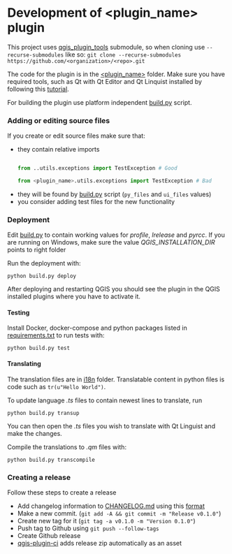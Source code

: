 Development of <plugin_name> plugin
===========================

This project uses [qgis_plugin_tools](https://github.com/GispoCoding/qgis_plugin_tools) submodule, so when cloning 
use `--recurse-submodules` like so:
`git clone --recurse-submodules https://github.com/<organization>/<repo>.git`


The code for the plugin is in the [<plugin_name>](../<plugin_name>) folder. Make sure you have required tools, such as
Qt with Qt Editor and Qt Linquist installed by following this 
[tutorial](https://www.qgistutorials.com/en/docs/3/building_a_python_plugin.html#get-the-tools). 

For building the plugin use platform independent [build.py](../<plugin_name>/build.py) script. 

### Adding or editing  source files
If you create or edit source files make sure that:
* they contain relative imports
    ```python
    
    from ..utils.exceptions import TestException # Good
    
    from <plugin_name>.utils.exceptions import TestException # Bad
    ```
* they will be found by [build.py](../<plugin_name>/build.py) script (`py_files` and `ui_files` values)
* you consider adding test files for the new functionality

### Deployment

Edit [build.py](../<plugin_name>/build.py) to contain working values for *profile*, *lrelease* and *pyrcc*. 
If you are running on Windows, make sure the value *QGIS_INSTALLATION_DIR* points to right folder

Run the deployment with:
```shell script
python build.py deploy
```

After deploying and restarting QGIS you should see the plugin in the QGIS installed plugins
where you have to activate it.

#### Testing
Install Docker, docker-compose and python packages listed in [requirements.txt](../requirements.txt) 
to run tests with:

```shell script
python build.py test
```

#### Translating

The translation files are in [i18n](../<plugin_name>/resources/i18n) folder.
Translatable content in python files is code such as `tr(u"Hello World")`. 

To update language *.ts* files to contain newest lines to translate, run
```shell script
python build.py transup
```

You can then open the *.ts* files you wish to translate with Qt Linguist and make the changes.

Compile the translations to *.qm* files with:
```shell script
python build.py transcompile
```

### Creating a release
Follow these steps to create a release
* Add changelog information to [CHANGELOG.md](../CHANGELOG.md) using this
[format](https://github.com/opengisch/qgis-plugin-ci/blob/1.8.2/CHANGELOG.md) 
* Make a new commit. (`git add -A && git commit -m "Release v0.1.0"`)
* Create new tag for it (`git tag -a v0.1.0 -m "Version 0.1.0"`)
* Push tag to Github using `git push --follow-tags`
* Create Github release
* [qgis-plugin-ci](https://github.com/opengisch/qgis-plugin-ci) adds release zip automatically as an asset
